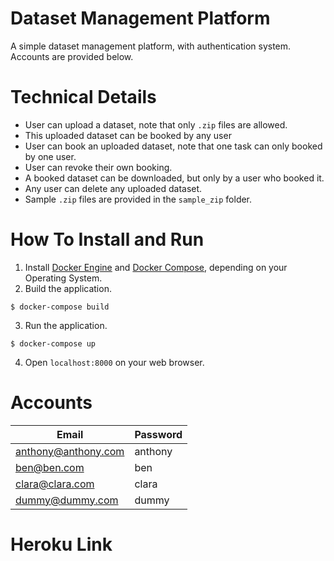 # Dataset Management Platform
A simple dataset management platform, with authentication system. Accounts are provided below.


# Technical Details
- User can upload a dataset, note that only `.zip` files are allowed.
- This uploaded dataset can be booked by any user
- User can book an uploaded dataset, note that one task can only booked by one user.
- User can revoke their own booking.
- A booked dataset can be downloaded, but only by a user who booked it.
- Any user can delete any uploaded dataset.
- Sample `.zip` files are provided in the `sample_zip` folder.


# How To Install and Run

1. Install [Docker Engine](https://docs.docker.com/engine/install/) and [Docker Compose](https://docs.docker.com/compose/install/), depending on your Operating System.
2. Build the application.
  ```
  $ docker-compose build
  ```
3. Run the application.
  ```
  $ docker-compose up
  ```
4. Open `localhost:8000` on your web browser.

# Accounts

| Email    | Password |
| ----------- | ----------- |
| anthony@anthony.com      | anthony       |
| ben@ben.com   | ben       |
| clara@clara.com   | clara      |
| dummy@dummy.com   | dummy       |

# Heroku Link